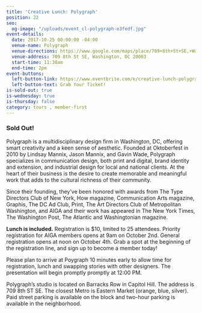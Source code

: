 ```yaml
---
title: 'Creative Lunch: Polygraph'
position: 22
seo:
  og-image: "/uploads/event_cl-polygraph-e3fedf.jpg"
event-details:
  date: 2017-10-25 00:00:00 -04:00
  venue-name: Polygraph
  venue-directions: https://www.google.com/maps/place/709+8th+St+SE,+Washington,+DC+20003/@38.8808888,-76.9974014,17z/data=!3m1!4b1!4m5!3m4!1s0x89b7b9cccded2e99:0xa8007cea6bf9718e!8m2!3d38.8808888!4d-76.9952127
  venue-address: 709 8th St SE, Washington, DC 20003
  start-time: 11:30am
  end-time: 2pm
event-buttons:
  left-button-link: https://www.eventbrite.com/e/creative-lunch-polygraph-tickets-38470254567
  left-button-text: Grab Your Ticket!
is-sold-out: true
is-wednesday: true
is-thursday: false
category: tours , member-first
---
```


### Sold Out!

Polygraph is a multidisciplinary design firm in Washington, DC, offering smart creativity and a keen sense of aesthetic. Founded at Oktoberfest in 2010 by Lindsay Mannix, Jason Mannix, and Gavin Wade, Polygraph specializes in communication design, both print and digital, brand identity and extension, and industrial design for local and national clients. At the heart of their business is the desire to create memorable and meaningful work that adds to the cultural richness of their community.

Since their founding, they’ve been honored with awards from The Type Directors Club of New York, How magazine, Communication Arts magazine, Graphis, The DC Ad Club, Print, The Art Directors Club of Metropolitan Washington, and AIGA and their work has appeared in The New York Times, The Washington Post, The Atlantic and Washingtonian magazine.

**Lunch is included.** Registration is $10, limited to 25 attendees. Priority registration for AIGA members opens at 9am on October 2nd. General registration opens at noon on October 4th. Grab a spot at the beginning of the registration line, and sign up to become a member today!

Please plan to arrive at Poygraph 10 minutes early to allow time for registration, lunch and swapping stories with other designers. The presentation will begin promptly promptly at 12:00 PM.

Polygraph’s studio is located on Barracks Row in Capitol Hill. The address is 709 8th ST SE. The closest Metro is Eastern Market (orange, blue, silver). Paid street parking is available on the block and two-hour parking is available in the neighborhood.